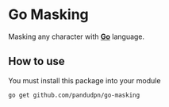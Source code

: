 # Go Masking

Masking any character with **[Go](https://go.dev)** language.

## How to use

You must install this package into your module

```shell
go get github.com/pandudpn/go-masking
```
